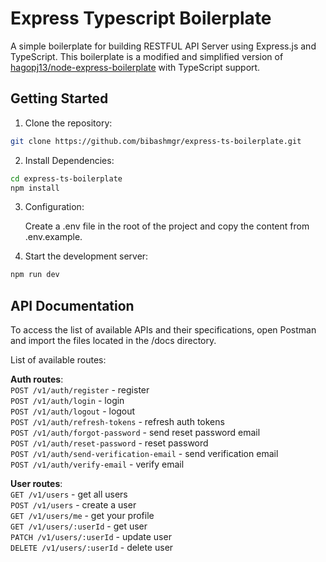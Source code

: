 # Express Typescript Boilerplate

A simple boilerplate for building RESTFUL API Server using Express.js and TypeScript. This boilerplate is a modified and simplified version of [hagopj13/node-express-boilerplate](https://github.com/hagopj13/node-express-boilerplate) with TypeScript support.

## Getting Started

1. Clone the repository:

```bash
git clone https://github.com/bibashmgr/express-ts-boilerplate.git
```

2. Install Dependencies:

```bash
cd express-ts-boilerplate
npm install
```

3. Configuration:
   
   Create a .env file in the root of the project and copy the content from .env.example.

4. Start the development server:

```bash
npm run dev
```

## API Documentation
To access the list of available APIs and their specifications, open Postman and import the files located in the /docs directory.

List of available routes:

**Auth routes**:\
`POST /v1/auth/register` - register\
`POST /v1/auth/login` - login\
`POST /v1/auth/logout` - logout\
`POST /v1/auth/refresh-tokens` - refresh auth tokens\
`POST /v1/auth/forgot-password` - send reset password email\
`POST /v1/auth/reset-password` - reset password\
`POST /v1/auth/send-verification-email` - send verification email\
`POST /v1/auth/verify-email` - verify email

**User routes**:\
`GET /v1/users` - get all users\
`POST /v1/users` - create a user\
`GET /v1/users/me` - get your profile\
`GET /v1/users/:userId` - get user\
`PATCH /v1/users/:userId` - update user\
`DELETE /v1/users/:userId` - delete user